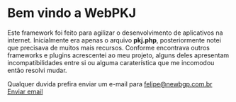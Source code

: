 Bem vindo a WebPKJ
===================

Este framework foi feito para agilizar o desenvolvimento de aplicativos na internet.
Inicialmente era apenas o arquivo **pkj.php**, posteriormente notei que precisava de muitos mais recursos.
Conforme encontrava outros frameworks e plugins acrescentei ao meu projeto, alguns deles apresentam incompatibilidades entre si ou alguma caraterística que me incomodou então resolvi mudar.

Qualquer duvida prefira enviar um e-mail para felipe@newbgp.com.br
[Enviar email](mailto:felipe@newbgp.com.br?subject=WEBPKJ)